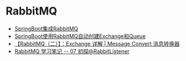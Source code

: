 # RabbitMQ

* [SpringBoot集成RabbitMQ](https://blog.csdn.net/qq_44981526/article/details/129334375?utm_medium=distribute.pc_relevant.none-task-blog-2~default~baidujs_baidulandingword~default-1-129334375-blog-123422005.235^v43^pc_blog_bottom_relevance_base4&spm=1001.2101.3001.4242.2&utm_relevant_index=4)
* [SpringBoot使用RabbitMQ自动创建Exchange和Queue](https://blog.csdn.net/cainiao1412/article/details/132337786)
* [【RabbitMQ（二）】：Exchange 详解 | Message Convert 消息转换器](https://blog.csdn.net/weixin_74895237/article/details/136092486)
* [RabbitMQ 学习笔记 -- 07 初探@RabbitListener](https://blog.csdn.net/yorsola/article/details/107776434)
